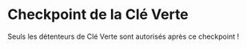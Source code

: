 # Checkpoint de la Clé Verte

Seuls les détenteurs de Clé Verte sont autorisés après ce checkpoint&nbsp;!
